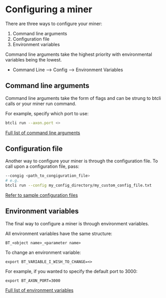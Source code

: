 # Configuring a miner

There are three ways to configure your miner:

1. Command line arguments
2. Configuration file
3. Environment variables

Command line arguments take the highest priority with environmental variables being the lowest.
- Command Line —> Config —> Environment Variables

## Command line arguments

Command line arguments take the form of flags and can be strung to btcli calls or your miner run command.

For example, specify which port to use:
```bash
btcli run --axon.port <>
```

[Full list of command line arguments](../Arguments.md)

## Configuration file

Another way to configure your miner is through the configuration file. To call upon a configuration file, pass:

```bash
--congig <path_to_congiguration_file>
# e.g.
btcli run --config my_config_directory/my_custom_config_file.txt
```

[Refer to sample configuration files](https://github.com/opentensor/bittensor/tree/master/sample_configs)


## Environment variables

The final way to configure a miner is through environment variables.

All environment variables have the same structure:

```
BT_<object name>_<parameter name>
```

To change an environment variable:

```
export BT_VARIABLE_I_WISH_TO_CHANGE=<>
```

For example, if you wanted to specify the default port to 3000:

```
export BT_AXON_PORT=3000
```

[Full list of environment variables](../Arguments.md)





